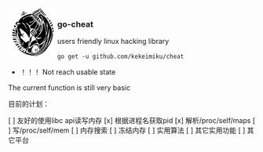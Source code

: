 <img align="left" width="100" src="./assets/miku.png">

### go-cheat

users friendly linux  hacking library

```
go get -u github.com/kekeimiku/cheat
```

* ！！！ Not reach usable state

The current function is still very basic

目前的计划：

[ ] 友好的使用libc api读写内存
[x] 根据进程名获取pid
[x] 解析/proc/self/maps
[ ] 写/proc/self/mem
[ ] 内存搜索
[ ] 冻结内存
[ ] 实用算法
[ ] 其它实用功能
[ ] 其它平台
